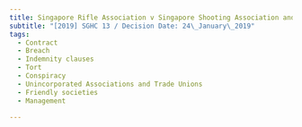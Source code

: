 ```yaml
---
title: Singapore Rifle Association v Singapore Shooting Association and others
subtitle: "[2019] SGHC 13 / Decision Date: 24\_January\_2019"
tags:
  - Contract
  - Breach
  - Indemnity clauses
  - Tort
  - Conspiracy
  - Unincorporated Associations and Trade Unions
  - Friendly societies
  - Management

---
```


